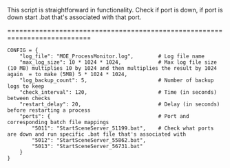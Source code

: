 This script is straightforward in functionality. Check if port is down, if port is down start .bat that's associated with that port.

===========================================================================

```
CONFIG = {
    "log_file": "MOE_ProcessMonitor.log",        # Log file name
    "max_log_size": 10 * 1024 * 1024,            # Max log file size (10 MB) multiplies 10 by 1024 and then multiplies the result by 1024 again  = to make (5MB) 5 * 1024 * 1024, 
    "log_backup_count": 5,                       # Number of backup logs to keep
    "check_interval": 120,                       # Time (in seconds) between checks
    "restart_delay": 20,                         # Delay (in seconds) before restarting a process
    "ports": {                                   # Port and corresponding batch file mappings
        "5011": "StartSceneServer_51199.bat",    # Check what ports are down and run specific .bat file that's associated with
        "5012": "StartSceneServer_55862.bat",
        "5013": "StartSceneServer_56731.bat"
    }
}
```
